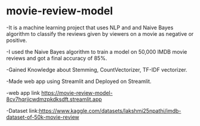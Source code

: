# movie-review-model
-It is a machine learning project that uses NLP and and Naive Bayes algorithm to classify the reviews given by viewers on a movie as negative or positive.

-I used the Naive Bayes algorithm to train a model on 50,000 IMDB movie reviews and got a final accuracy of 85%.

-Gained Knowledge about Stemming, CountVectorizer, TF-IDF vectorizer.

-Made web app using Streamlit and Deployed on Streamlit.



-web app link https://movie-review-model-8cv7hqrjicwdmzpkdksdft.streamlit.app



-Dataset link:https://www.kaggle.com/datasets/lakshmi25npathi/imdb-dataset-of-50k-movie-review




